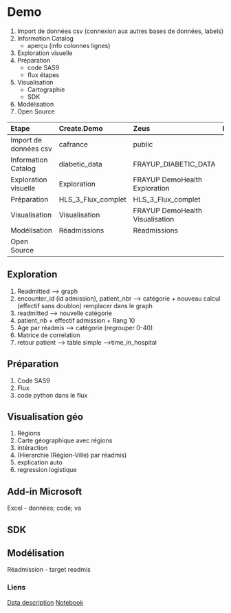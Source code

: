 # Demo
1. Import de données csv (connexion aux autres bases de données, labels)
2. Information Catalog
    - aperçu (info colonnes lignes)
3. Exploration visuelle
4. Préparation
    - code SAS9
    - flux étapes
5. Visualisation
    - Cartographie
    - SDK
6. Modélisation
7. Open Source

| Etape                   | Create.Demo | Zeus          | Engage          |
| :---                    | :---        | :---          | :---          |
| Import de données csv   | cafrance    | public        |                |
| Information Catalog     | diabetic_data | FRAYUP_DIABETIC_DATA    |    |
| Exploration visuelle    | Exploration | FRAYUP DemoHealth Exploration    |    |
| Préparation             | HLS_3_Flux_complet  | HLS_3_Flux_complet    |    |
| Visualisation           | Visualisation | FRAYUP DemoHealth Visualisation    |    |
| Modélisation            | Réadmissions | Réadmissions    |    |
| Open Source             |  |     |    |

## Exploration
1. Readmitted --> graph
2. encounter_id (id admission), patient_nbr --> catégorie + nouveau calcul (effectif sans doublon) remplacer dans le graph
3. readmitted --> nouvelle catégorie
4. patient_nb + effectif admission + Rang  10  
5. Age par réadmis --> catégorie (regrouper 0-40)
6. Matrice de correlation
7. retour patient --> table simple -->time_in_hospital

## Préparation
1. Code SAS9
2. Flux
3. code python dans le flux

## Visualisation géo
1. Régions
2. Carte géographique avec régions
3. intéraction
4. (Hierarchie (Région-Ville) par réadmis)
5. explication auto
6. regression logistique

## Add-in Microsoft
Excel - données; code; va

## SDK

## Modélisation
Réadmission - target readmis

### Liens
[Data description](https://www.kaggle.com/datasets/brandao/diabetes)
[Notebook](https://www.kaggle.com/code/iabhishekofficial/prediction-on-hospital-readmission/notebook#Data-Set-Description)
